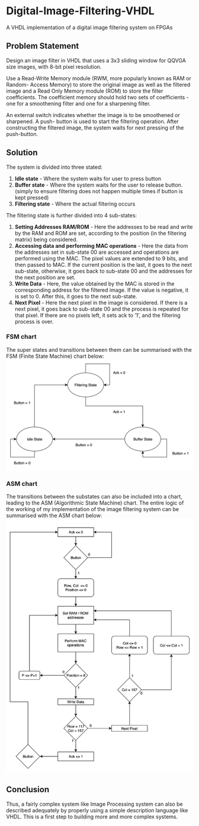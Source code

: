 # Digital-Image-Filtering-VHDL
A VHDL implementation of a digital image filtering system on FPGAs

## Problem Statement

Design an image filter in VHDL that uses a 3x3 sliding window for QQVGA size images, with 8-bit pixel resolution. 

Use a Read-Write Memory module (RWM, more popularly known as RAM or Random- Access Memory) to store the original image as well as the filtered image and a Read Only Memory module (ROM) to store the filter coefficients. The coefficient memory should hold two sets of coefficients - one for a smoothening filter and one for a sharpening filter.

An external switch indicates whether the image is to be smoothened or sharpened. A push- button is used to start the filtering operation. After constructing the filtered image, the system waits for next pressing of the push-button.


## Solution

The system is divided into three stated: 
1. **Idle state** - Where the system waits for user to press button 
2. **Buffer state** - Where the system waits for the user to release button. (simply to ensure filtering does not happen multiple times if button is kept pressed)
3. **Filtering state** - Where the actual filtering occurs

The filtering state is further divided into 4 sub-states:
1. **Setting Addresses RAM/ROM** - Here the addresses to be read and write by the RAM and ROM are set, according to the position (in the filtering matrix) being considered.
2. **Accessing data and performing MAC operations** - Here the data from the addresses set in sub-state 00 are accessed and operations are performed using the MAC. The pixel values are extended to 9 bits, and then passed to MAC. If the current position is the last, it goes to the next sub-state, otherwise, it goes back to sub-state 00 and the addresses for the next position are set.
3. **Write Data** - Here, the value obtained by the MAC is stored in the corresponding address for the filtered image. If the value is negative, it is set to 0. After this, it goes to the next sub-state.
4. **Next Pixel** - Here the next pixel in the image is considered. If there is a next pixel, it goes back to sub-state 00 and the process is repeated for that pixel. If there are no pixels left, it sets ack to ’1’, and the filtering process is over.

### FSM chart

The super states and transitions between them can be summarised with the FSM (Finite State Machine) chart below:
![FSM chart](fsm.png)

### ASM chart

The transitions between the substates can also be included into a chart, leading to the ASM (Algorithmic State Machine) chart.
The entire logic of the working of my implementation of the image filtering system can be summarised with the ASM chart below:
![ASM chart](asm.png)

## Conclusion

Thus, a fairly complex system like Image Processing system can also be described adequately by properly using a simple description language like VHDL. This is a first step to building more and more complex systems.
